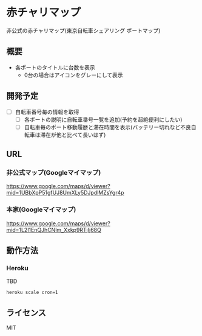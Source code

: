 # 赤チャリマップ

非公式の赤チャリマップ(東京自転車シェアリング ポートマップ)

## 概要

- 各ポートのタイトルに台数を表示
    - 0台の場合はアイコンをグレーにして表示
    
## 開発予定

- [ ] 自転車番号毎の情報を取得
    - [ ] 各ポートの説明に自転車番号一覧を追加(予約を超絶便利にしたい)
    - [ ] 自転車毎のポート移動履歴と滞在時間を表示(バッテリー切れなど不良自転車は滞在が他と比べて長いはず)

## URL

### 非公式マップ(Googleマイマップ)

https://www.google.com/maps/d/viewer?mid=1UBbXpP51gfUJ8UmXLy5DJpdlMZsYgr4p

### 本家(Googleマイマップ)

https://www.google.com/maps/d/viewer?mid=1L2l1EnQJhCNlm_Xxkp9RTjIj68Q

## 動作方法

### Heroku

TBD

```shell
heroku scale cron=1
```

## ライセンス

MIT